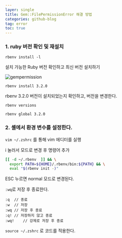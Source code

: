 ```yaml
---
layer: single
title: Gem::FilePermissionError 해결 방법
categories: github-blog
tag: error
toc: true
---
```


###  1. ruby 버전 확인 및 재설치

`rbenv install -l`

설치 가능한 Ruby 버전 확인하고 최신 버전 설치하기

![gempermission]({{site.url}}/images/2023-02-10-GemPermissionError/gempermission.png)

`rbenv install 3.2.0`

rbenv 3.2.0 버전이 설치되었는지 확인하고, 버전을 변경한다.

`rbenv versions`

`rbenv global 3.2.0`

### 		2. 셸에서 환경 변수를 설정한다.

`vim ~/.zshrc` 를 통해 vim 에디터를 실행

i 눌러서 <insert>모드로 변경 후 명령어 추가

```bash
[[ -d ~/.rbenv  ]] && \
  export PATH=${HOME}/.rbenv/bin:${PATH} && \
  eval "$(rbenv init -)"
```

ESC 누르면 normal 모드로 변경된다.

`:wq`로 저장 후 종료한다.

```
:q	// 종료
:w	// 저장
:wq	// 저장 후 종료
:q!	// 저장하지 않고 종료
:wq!	// 강제로 저장 후 종료
```

`source ~/.zshrc` 로 코드를 적용한다.

